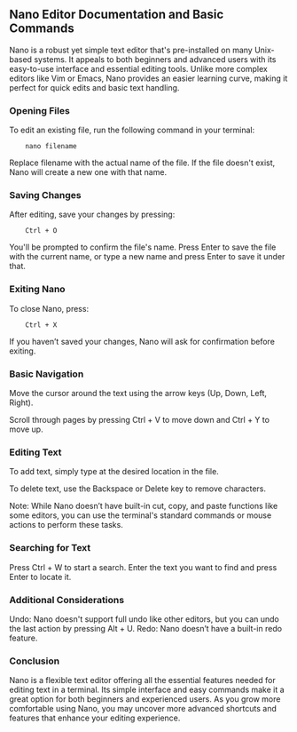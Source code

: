 ## Nano Editor Documentation and Basic Commands
Nano is a robust yet simple text editor that's pre-installed on many Unix-based systems. It appeals to both beginners and advanced users with its easy-to-use interface and essential editing tools. Unlike more complex editors like Vim or Emacs, Nano provides an easier learning curve, making it perfect for quick edits and basic text handling.

### Opening Files
To edit an existing file, run the following command in your terminal:
```
    nano filename
```
Replace filename with the actual name of the file. If the file doesn't exist, Nano will create a new one with that name.

### Saving Changes
After editing, save your changes by pressing:
```
    Ctrl + O
```
You'll be prompted to confirm the file's name. Press Enter to save the file with the current name, or type a new name and press Enter to save it under that.

### Exiting Nano
To close Nano, press:
```
    Ctrl + X
```
If you haven’t saved your changes, Nano will ask for confirmation before exiting.


### Basic Navigation
Move the cursor around the text using the arrow keys (Up, Down, Left, Right).

Scroll through pages by pressing Ctrl + V to move down and Ctrl + Y to move up.

### Editing Text
To add text, simply type at the desired location in the file.

To delete text, use the Backspace or Delete key to remove characters.

Note: While Nano doesn’t have built-in cut, copy, and paste functions like some editors, you can use the terminal's standard commands or mouse actions to perform these tasks.

### Searching for Text
Press Ctrl + W to start a search. Enter the text you want to find and press Enter to locate it.

### Additional Considerations
Undo: Nano doesn't support full undo like other editors, but you can undo the last action by pressing Alt + U.
Redo: Nano doesn’t have a built-in redo feature.

### Conclusion
Nano is a flexible text editor offering all the essential features needed for editing text in a terminal. Its simple interface and easy commands make it a great option for both beginners and experienced users. As you grow more comfortable using Nano, you may uncover more advanced shortcuts and features that enhance your editing experience.